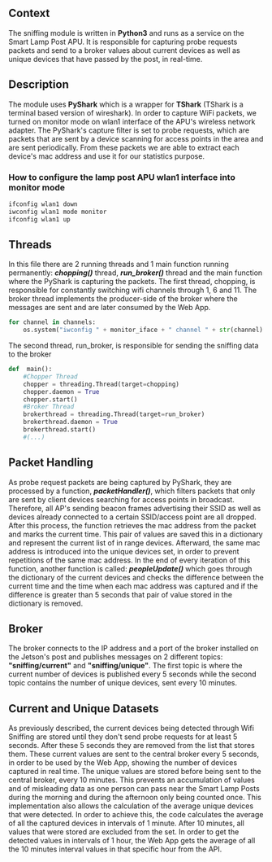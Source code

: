 ## Context

The sniffing module is written in **Python3** and runs as a service on the Smart Lamp Post APU. It is responsible for capturing probe requests packets and send to a broker values about current devices as well as unique devices that have passed by the post, in real-time. 

## Description

The module uses **PyShark** which is a wrapper for **TShark** (TShark is a terminal based version of wireshark). In order to capture WiFi packets, we turned on monitor mode on wlan1 interface of the APU's wireless network adapter. The PyShark's capture filter is set to probe requests, which are packets that are sent by a device scanning for access points in the area and are sent periodically. From these packets we are able to extract each device's mac address and use it for our statistics purpose.

### How to configure the lamp post APU wlan1 interface into monitor mode
```bash
ifconfig wlan1 down
iwconfig wlan1 mode monitor
ifconfig wlan1 up
```

## Threads

In this file there are 2 running threads and 1 main function running permanently: ***chopping()*** thread, ***run_broker()*** thread and the main function where the PyShark is capturing the packets. 
The first thread, chopping, is responsible for constantly switching wifi channels through 1, 6 and 11. The broker thread implements the producer-side of the broker where the messages are sent and are later consumed by the Web App. 
```python
for channel in channels:
	os.system("iwconfig " + monitor_iface + " channel " + str(channel) + " > /dev/null 2>&1")	
```
The second thread, run_broker, is responsible for sending the sniffing data to the broker
```python
def  main():
	#Chopper Thread
	chopper = threading.Thread(target=chopping)
	chopper.daemon = True
	chopper.start()
	#Broker Thread
	brokerthread = threading.Thread(target=run_broker)
	brokerthread.daemon = True
	brokerthread.start()
	#(...)
```

## Packet Handling

As probe request packets are being captured by PyShark, they are processed by a function, ***packetHandler()***, which filters packets that only are sent by client devices searching for access points in broadcast. Therefore, all AP's sending beacon frames advertising their SSID as well as devices already connected to a certain SSID/access point are all dropped. After this process, the function retrieves the mac address from the packet and marks the current time. This pair of values are saved this in a dictionary and represent the current list of in range devices. Afterward, the same mac address is introduced into the unique devices set, in order to prevent repetitions of the same mac address. In the end of every iteration of this function, another function is called: ***peopleUpdate()*** which goes through the dictionary of the current devices and checks the difference between the current time and the time when each mac address was captured and if the difference is greater than 5 seconds that pair of value stored in the dictionary is removed. 

## Broker

The broker connects to the IP address and a port of the broker installed on the Jetson's post and publishes messages on 2 different topics: **"sniffing/current"** and **"sniffing/unique"**. The first topic is where the current number of devices is published every 5 seconds while the second topic contains the number of unique devices, sent every 10 minutes. 


## Current and Unique Datasets

As previously described, the current devices being detected through Wifi Sniffing are stored until they don't send probe requests for at least 5 seconds. After these 5 seconds they are removed from the list that stores them. These current values are sent to the central broker every 5 seconds, in order to be used by the Web App, showing the number of devices captured in real time.
The unique values are stored before being sent to the central broker, every 10 minutes. This prevents an accumulation of values and of misleading data as one person can pass near the Smart Lamp Posts during the morning and during the afternoon only being counted once. This implementation also allows the calculation of the average unique devices that were detected. In order to achieve this, the code calculates the average of all the captured devices in intervals of 1 minute. After 10 minutes, all values that were stored are excluded from the set. In order to get the  detected values in intervals of 1 hour, the Web App gets the average of all the 10 minutes interval values in that specific hour from the API.







